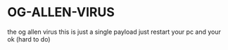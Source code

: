 # OG-ALLEN-VIRUS
the og allen virus this is just a single payload just restart your pc and your ok (hard to do)
